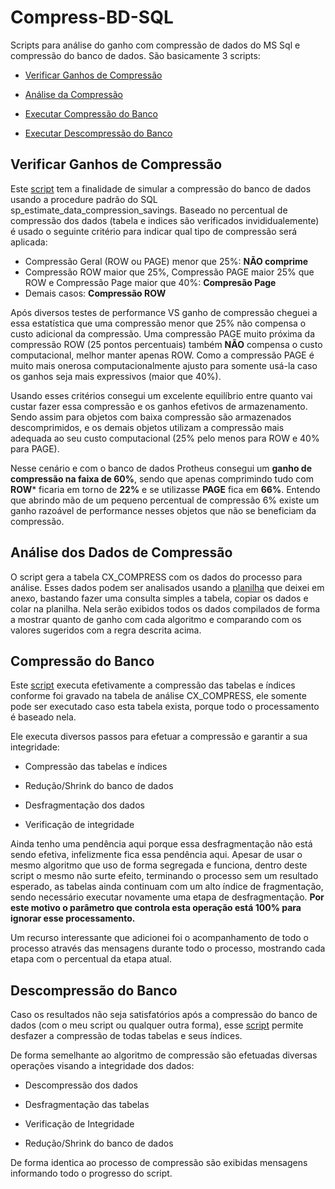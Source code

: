 # Compress-BD-SQL

Scripts para análise do ganho com compressão de dados do MS Sql e compressão do banco de dados. São basicamente 3 scripts: 

* [Verificar Ganhos de Compressão](https://github.com/cirilorocha/Compress-BD-SQL/blob/main/Verificar%20Ganhos%20Compress%C3%A3o%20Banco.sql)

* [Análise da Compressão](https://github.com/cirilorocha/Compress-BD-SQL/blob/main/compress%C3%A3o%20Modelo%20An%C3%A1lise.ods)

* [Executar Compressão do Banco](https://github.com/cirilorocha/Compress-BD-SQL/blob/main/Compactar%20Banco%20de%20Dados%20(CX).sql)

* [Executar Descompressão do Banco](https://github.com/cirilorocha/Compress-BD-SQL/blob/main/DesCompactar%20Banco%20de%20Dados.sql)
  
  

## Verificar Ganhos de Compressão

Este [script](https://github.com/cirilorocha/Compress-BD-SQL/blob/main/Verificar%20Ganhos%20Compress%C3%A3o%20Banco.sql) tem a finalidade de simular a compressão do banco de dados usando a procedure padrão do SQL sp_estimate_data_compression_savings. Baseado no percentual de compressão dos dados (tabela e indices são verificados invididualemente) é usado o seguinte critério para indicar qual tipo de compressão será aplicada:

* Compressão Geral (ROW ou PAGE) menor que 25%: **NÃO comprime**
* Compressão ROW maior que 25%, Compressão PAGE maior 25% que ROW e Compressão Page maior que 40%: **Compresão Page**
* Demais casos: **Compressão ROW**

Após diversos testes de performance VS ganho de compressão cheguei a essa estatística que uma compressão menor que 25% não compensa o custo adicional da compressão. Uma compressão PAGE muito próxima da compressão ROW (25 pontos percentuais) também **NÃO** compensa o custo computacional, melhor manter apenas ROW. Como a compressão PAGE é muito mais onerosa computacionalmente ajusto para somente usá-la caso os ganhos seja mais expressivos (maior que 40%).

Usando esses critérios consegui um excelente equilíbrio entre quanto vai custar fazer essa compressão e os ganhos efetivos de armazenamento. Sendo assim para objetos com baixa compressão são armazenados descomprimidos, e os demais objetos utilizam a compressão mais adequada ao seu custo computacional (25% pelo menos para ROW e 40% para PAGE).

Nesse cenário e com o banco de dados Protheus consegui um **ganho de compressão na faixa de  60%**, sendo que apenas comprimindo tudo com **ROW*** ficaria em torno de **22%** e se utilizasse **PAGE** fica em **66%**. Entendo que abrindo mão de um pequeno percentual de compressão 6% existe um ganho razoável de performance nesses objetos que não se beneficiam da compressão.



## Análise dos Dados de Compressão

O script gera a tabela CX_COMPRESS com os dados do processo para análise. Esses dados podem ser analisados usando a [planilha](https://github.com/cirilorocha/Compress-BD-SQL/blob/main/compress%C3%A3o%20Modelo%20An%C3%A1lise.ods) que deixei em anexo, bastando fazer uma consulta simples a tabela, copiar os dados e colar na planilha. Nela serão exibidos todos os dados compilados de forma a mostrar quanto de ganho com cada algoritmo e comparando com os valores sugeridos com a regra descrita acima.



## Compressão do Banco

Este [script](https://github.com/cirilorocha/Compress-BD-SQL/blob/main/Compactar%20Banco%20de%20Dados%20(CX).sql) executa efetivamente a compressão das tabelas e índices conforme foi gravado na tabela de análise CX_COMPRESS, ele somente pode ser executado caso esta tabela exista, porque todo o processamento é baseado nela.

Ele executa diversos passos para efetuar a compressão e garantir a sua integridade:



* Compressão das tabelas e índices

* Redução/Shrink do banco de dados

* Desfragmentação dos dados

* Verificação de integridade



Ainda tenho uma pendência aqui porque essa desfragmentação não está sendo efetiva, infelizmente fica essa pendência aqui. Apesar de usar o mesmo algoritmo que uso de forma segregada e funciona, dentro deste script o mesmo não surte efeito, terminando o processo sem um resultado esperado, as tabelas ainda continuam com um alto índice de fragmentação, sendo necessário executar novamente uma etapa de desfragmentação. **Por este motivo o parâmetro que controla esta operação está 100% para ignorar esse processamento.**

Um recurso interessante que adicionei foi o acompanhamento de todo o processo através das mensagens durante todo o processo, mostrando cada etapa com o percentual da etapa atual.

## Descompressão do Banco



Caso os resultados não seja satisfatórios após a compressão do banco de dados (com o meu script ou qualquer outra forma), esse [script](https://github.com/cirilorocha/Compress-BD-SQL/blob/main/DesCompactar%20Banco%20de%20Dados.sql) permite desfazer a compressão de todas tabelas e seus índices.

De forma semelhante ao algoritmo de compressão são efetuadas diversas operações visando a integridade dos dados:



* Descompressão dos dados

* Desfragmentação das tabelas

* Verificação de Integridade

* Redução/Shrink do banco de dados



De forma identica ao processo de compressão são exibidas mensagens informando todo o progresso do script.
